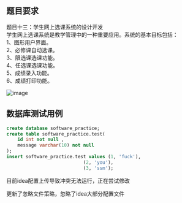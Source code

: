 ## 题目要求
题目十三：学生网上选课系统的设计开发  
学生网上选课系统是教学管理中的一种重要应用。系统的基本目标包括：  
1、图形用户界面。  
2、必修课自动选课。  
3、限选课选课功能。  
4、任选课选课功能。  
5、成绩录入功能。  
6、成绩打印功能。  


![image](https://user-images.githubusercontent.com/77131638/147187242-2e7423c8-4f1a-47d7-b399-b8465588fa9d.png)

## 数据库测试用例
```sql
create database software_practice;
create table software_practice.test(
    id int not null ,
    message varchar(10) not null
);
insert software_practice.test values (1, 'fuck'),
                            (2, 'you'),
                            (3, 'ssm');
```


目前idea配置上传导致冲突无法运行，正在尝试修改


更新了忽略文件策略，忽略了idea大部分配置文件
